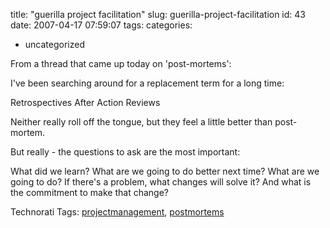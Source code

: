 title: "guerilla project facilitation"
slug: guerilla-project-facilitation
id: 43
date: 2007-04-17 07:59:07
tags: 
categories: 
- uncategorized

From a thread that came up today on 'post-mortems':

I've been searching around for a replacement term for a long time:

Retrospectives
After Action Reviews

Neither really roll off the tongue, but they feel a little better than post-mortem.

But really - the questions to ask are the most important:

What did we learn?
What are we going to do better next time?
What are we going to do?
If there's a problem, what changes will solve it?
And what is the commitment to make that change?

<!-- technorati tags start -->

Technorati Tags: [projectmanagement](http://www.technorati.com/tag/projectmanagement), [postmortems](http://www.technorati.com/tag/postmortems)
<!-- technorati tags end -->

